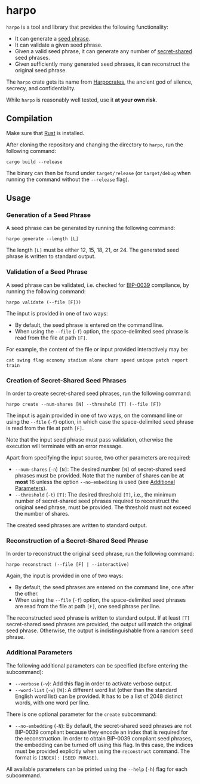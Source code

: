 # harpo

`harpo` is a tool and library that provides the following functionality:

* It can generate a [seed phrase](https://en.bitcoin.it/wiki/Seed_phrase).
* It can validate a given seed phrase.
* Given a valid seed phrase, it can generate any number of
[secret-shared](https://en.wikipedia.org/wiki/Shamir%27s_Secret_Sharing) seed
phrases.
* Given sufficiently many generated seed phrases, it can reconstruct
the original seed phrase.

The `harpo` crate gets its name from
[Harpocrates](https://en.wikipedia.org/wiki/Harpocrates), the ancient god of
silence, secrecy, and confidentiality.

While `harpo` is reasonably well tested, use it **at your own risk**.

## Compilation

Make sure that [Rust](https://www.rust-lang.org/tools/install) is installed.

After cloning the repository and changing the directory to `harpo`, run the
following command:

```
cargo build --release
```

The binary can then be found under `target/release` (or `target/debug` when
running the command without the `--release` flag).

## Usage

### Generation of a Seed Phrase

A seed phrase can be generated by running the following command:

```
harpo generate --length [L]
```

The length `[L]` must be either 12, 15, 18, 21, or 24.
The generated seed phrase is written to standard output.

### Validation of a Seed Phrase

A seed phrase can be validated, i.e. checked for
[BIP-0039](https://en.bitcoin.it/wiki/BIP_0039) compliance, by running the
following command:

```
harpo validate (--file [F]))
```

The input is provided in one of two ways:
* By default, the seed phrase is entered on the command line.
* When using the `--file` (`-f`) option, the space-delimited seed phrase is
read from the file at path `[F]`.

For example, the content of the file or input provided interactively may be:

```
cat swing flag economy stadium alone churn speed unique patch report train
```

### Creation of Secret-Shared Seed Phrases

In order to create secret-shared seed phrases, run the following command:

```
harpo create --num-shares [N] --threshold [T] (--file [F])
```

The input is again provided in one of two ways, on the command line or
using the `--file` (`-f`) option, in which case the space-delimited seed phrase
is read from the file at path `[F]`.

Note that the input seed phrase must pass validation, otherwise
the execution will terminate with an error message.

Apart from specifying the input source, two other parameters are required:

* `--num-shares` (`-n`) `[N]`: The desired number `[N]` of secret-shared seed
phrases must be provided. Note that the number of shares can be **at most** 16
unless the option `--no-embedding` is used (see
  [Additional Parameters](#additional-parameters)).
* `--threshold` (`-t`) `[T]`: The desired threshold `[T]`, i.e., the minimum
number of secret-shared seed phrases required to reconstruct the original
seed phrase, must be provided. The threshold must not exceed the number of
shares.

The created seed phrases are written to standard output.

### Reconstruction of a Secret-Shared Seed Phrase

In order to reconstruct the original seed phrase, run the following command:

```
harpo reconstruct (--file [F] | --interactive)
```

Again, the input is provided in one of two ways:
* By default, the seed phrases are entered on the command line, one after the
other.
* When using the `--file` (`-f`) option, the space-delimited seed phrases are
read from the file at path `[F]`, one seed phrase per line.

The reconstructed seed phrase is written to standard output.
If at least `[T]` secret-shared seed phrases are provided, the output will
match the original seed phrase. Otherwise, the output is indistinguishable
from a random seed phrase.

### Additional Parameters

The following additional parameters can be specified (before entering the
subcommand):

* `--verbose` (`-v`): Add this flag in order to
activate verbose output.
* `--word-list` (`-w`) `[W]`: A different word list (other than the
standard English word list) can be provided. It has to be a list of 2048
distinct words, with one word per line.

There is one optional parameter for the `create` subcommand:

* `--no-embedding` (`-N`): By default, the secret-shared seed phrases are not
BIP-0039 compliant because they encode an index that is required for the
reconstruction. In order to obtain BIP-0039 compliant seed phrases, the
embedding can be turned off using this flag. In this case, the indices must be
provided explicitly when using the `reconstruct` command. The format is
`[INDEX]: [SEED PHRASE]`.

All available parameters can be printed using the `--help` (`-h`) flag for
each subcommand.

